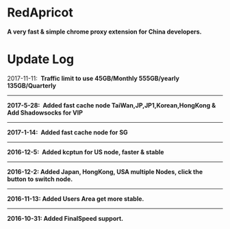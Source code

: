 # RedApricot
<strong>A very fast & simple chrome proxy extension for China developers.</strong>
# Update Log
2017-11-11:  <strong>Traffic limit to use 45GB/Monthly 555GB/yearly 135GB/Quarterly<hr>
2017-5-28:  <strong>Added fast cache node TaiWan,JP,JP1,Korean,HongKong & Add Shadowsocks for VIP<hr>
2017-1-14:  <strong>Added fast cache node for SG<hr>
2016-12-5:  <strong>Added kcptun for US node, faster & stable<hr>
2016-12-2:  <strong>Added Japan, HongKong, USA multiple Nodes, click the button to switch node.</strong><hr>
2016-11-13: <strong>Added Users Area get more stable.</strong><hr>
2016-10-31: <strong>Added FinalSpeed support.</strong>

